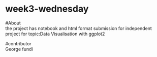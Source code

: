 # week3-wednesday
#About
<br/> the project has notebook and html format submission for independent project for topic:Data Visualisation with ggplot2

#contributor
<br/>George fundi
